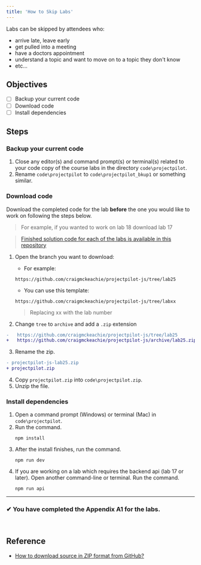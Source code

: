 ```yaml
---
title: 'How to Skip Labs'
---
```


Labs can be skipped by attendees who:

- arrive late, leave early
- get pulled into a meeting
- have a doctors appointment
- understand a topic and want to move on to a topic they don't know
- etc...

## Objectives

- [ ] Backup your current code
- [ ] Download code
- [ ] Install dependencies

## Steps

### Backup your current code

1. Close any editor(s) and command prompt(s) or terminal(s) related to your code copy of the course labs in the directory `code\projectpilot`.
1. Rename `code\projectpilot` to `code\projectpilot_bkup1` or something similar.

### Download code

Download the completed code for the lab **before** the one you would like to work on following the steps below.

> For example, if you wanted to work on lab 18 download lab 17

> [Finished solution code for each of the labs is available in this repository](https://github.com/craigmckeachie/projectpilot-js)

1. Open the branch you want to download:

   - For example:

   ```shell
   https://github.com/craigmckeachie/projectpilot-js/tree/lab25
   ```

   - You can use this template:

   ```shell
   https://github.com/craigmckeachie/projectpilot-js/tree/labxx
   ```

   > Replacing xx with the lab number

2. Change `tree` to `archive` and add a `.zip` extension

```diff
-   https://github.com/craigmckeachie/projectpilot-js/tree/lab25
+   https://github.com/craigmckeachie/projectpilot-js/archive/lab25.zip
```

3.  Rename the zip.

```diff
- projectpilot-js-lab25.zip
+ projectpilot.zip
```

4.  Copy `projectpilot.zip` into `code\projectpilot.zip`.
5.  Unzip the file.

### Install dependencies

1. Open a command prompt (Windows) or terminal (Mac) in `code\projectpilot`.
1. Run the command.
   ```shell
   npm install
   ```
1. After the install finishes, run the command.
   ```shell
   npm run dev
   ```
1. If you are working on a lab which requires the backend api (lab 17 or later). Open another command-line or terminal. Run the command.
   ```shell
   npm run api
   ```

---

### &#10004; You have completed the Appendix A1 for the labs.

<br />

## Reference

- [How to download source in ZIP format from GitHub?](https://stackoverflow.com/questions/2751227/how-to-download-source-in-zip-format-from-github)
